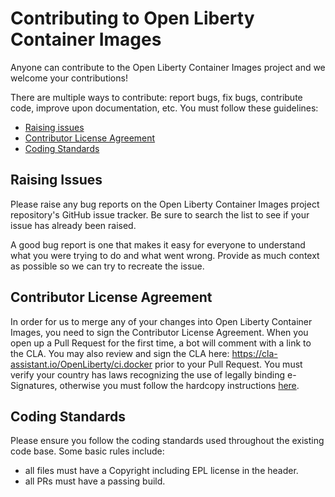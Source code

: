 # Contributing to Open Liberty Container Images

Anyone can contribute to the Open Liberty Container Images project and we welcome your contributions!

There are multiple ways to contribute: report bugs, fix bugs, contribute code, improve upon documentation, etc. You must follow these guidelines:

- [Raising issues](##-Raising-Issues)
- [Contributor License Agreement](##-Contributor-License-Agreement)
- [Coding Standards](##-Coding-Standards)

## Raising Issues

Please raise any bug reports on the Open Liberty Container Images project repository's GitHub issue tracker. Be sure to search the list to see if your issue has already been raised.

A good bug report is one that makes it easy for everyone to understand what you were trying to do and what went wrong. Provide as much context as possible so we can try to recreate the issue.

## Contributor License Agreement

In order for us to merge any of your changes into Open Liberty Container Images, you need to sign the Contributor License Agreement. When you open up a Pull Request for the first time, a bot will comment with a link to the CLA. You may also review and sign the CLA here: https://cla-assistant.io/OpenLiberty/ci.docker prior to your Pull Request. You must verify your country has laws recognizing the use of legally binding e-Signatures, otherwise you must follow the hardcopy instructions [here](cla/open-liberty-cla-individual.pdf).

## Coding Standards

Please ensure you follow the coding standards used throughout the existing code base. Some basic rules include:

- all files must have a Copyright including EPL license in the header.
- all PRs must have a passing build.
